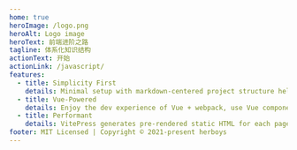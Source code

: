 ```yaml
---
home: true
heroImage: /logo.png
heroAlt: Logo image
heroText: 前端进阶之路
tagline: 体系化知识结构
actionText: 开始
actionLink: /javascript/
features:
  - title: Simplicity First
    details: Minimal setup with markdown-centered project structure helps you focus on writing.
  - title: Vue-Powered
    details: Enjoy the dev experience of Vue + webpack, use Vue components in markdown, and develop custom themes with Vue.
  - title: Performant
    details: VitePress generates pre-rendered static HTML for each page, and runs as an SPA once a page is loaded.
footer: MIT Licensed | Copyright © 2021-present herboys
---
```

